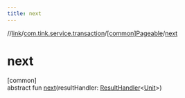 ```yaml
---
title: next
---
```

//[link](../../../index.html)/[com.tink.service.transaction](../index.html)/[[common]Pageable](index.html)/[next](next.html)



# next



[common]\
abstract fun [next](next.html)(resultHandler: [ResultHandler](../../com.tink.service.handler/[common]-result-handler/index.html)&lt;[Unit](https://kotlinlang.org/api/latest/jvm/stdlib/kotlin/-unit/index.html)&gt;)




